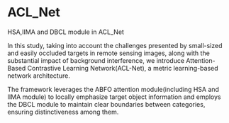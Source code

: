 # ACL_Net
HSA,IIMA and DBCL module in ACL_Net

In this study, taking into account the challenges presented by small-sized and easily occluded targets in remote sensing images, along with the substantial impact of background interference, we introduce Attention-Based Contrastive Learning Network(ACL-Net), a metric learning-based network architecture.

The framework leverages the ABFO attention module(including HSA and IIMA module) to locally emphasize target object information and employs the DBCL module to maintain clear boundaries between categories, ensuring distinctiveness among them.
